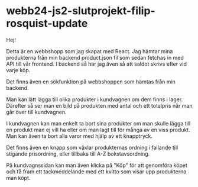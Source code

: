 # webb24-js2-slutprojekt-filip-rosquist-update

Hej!

Detta är en webbshopp som jag skapat med React. Jag hämtar mina produkterna från min backend product.json fil som sedan fetchas in med API till vår frontend. I backend så har jag även så att saldot skrivs efter vid varje köp. 

Det finns även en sökfunktion på webbshoppen som hämtas från min backend.

Man kan lätt lägga till olika produkter i kundvagnen om dem finns i lager. Därefter så ser man en bild på produkten med antal och ett totalpris när man går över till kundvagnen.

I kundvagnen kan man enkelt ta bort sina produkter om man skulle lägga till en produkt man ej vill ha eller om man lagt till för många av en viss produkt. Man kan även ta bort alla varor med hjälp av ett knapptryck.

Det finns även en knapp som växlar produkternas ordning i fallande till stigande prisordning, eller tillbaka till A-Z bokstavsordning.

På kundvagnssidan kan man även klicka på "Köp" för att genomföra köpet och få fram ett tackmeddelande med ett kvitto som visar upp produkterna man köpt.

